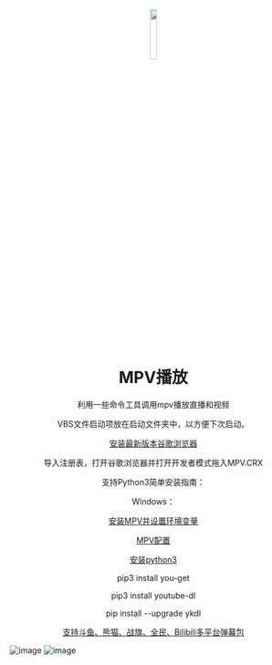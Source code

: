 <p align="center"><img width="15%" src="https://github.com/shiyu1314/Play-live-with-mpv/blob/master/icon/logo.png" /></p>
<h1 align="center">MPV播放</h1>

<p align="center">利用一些命令工具调用mpv播放直播和视频</p>

<p align="center">VBS文件启动项放在启动文件夹中，以方便下次启动。</p>

<p align="center"><a href="https://tools.shuax.com/chrome/">安装最新版本谷歌浏览器</a></li></p>

<p align="center">导入注册表，打开谷歌浏览器并打开开发者模式拖入MPV.CRX</p>

<p align="center">支持Python3简单安装指南：</p>

<p align="center">Windows：</p>

<p align="center"><a href="https://mpv.srsfckn.biz/" rel="nofollow">安装MPV并设置环境变量</a></li></p>

<p align="center"><a href="https://github.com/shiyu1314/Mpv-configuration" rel="nofollow">MPV配置</a></li></p>

<p align="center"><a href="https://www.python.org/" rel="nofollow">安装python3</a></li></p>

<p align="center">pip3 install you-get </p>

<p align="center">pip3 install youtube-dl</p>

<p align="center">pip install --upgrade ykdl</p>

<p align="center"><a href="https://github.com/littlecodersh/danmu" rel="nofollow">支持斗鱼、熊猫、战旗、全民、Bilibili多平台弹幕包</a></li></p>

![image](https://github.com/shiyu1314/Play-live-with-mpv/blob/master/icon/1.png)
![image](https://github.com/shiyu1314/Play-live-with-mpv/blob/master/icon/2.png)
